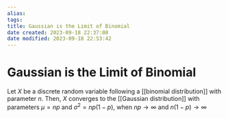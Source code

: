 ```yaml
---
alias: 
tags: 
title: Gaussian is the Limit of Binomial
date created: 2023-09-18 22:37:08
date modified: 2023-09-18 22:53:42
---
```


# Gaussian is the Limit of Binomial

Let $X$ be a discrete random variable following a [[binomial distribution]] with parameter $n$. Then, $X$ converges to the [[Gaussian distribution]] with parameters $\mu=np$ and $\sigma^2=np(1-p)$, when $np\to\infty$ and $n(1-p)\to\infty$